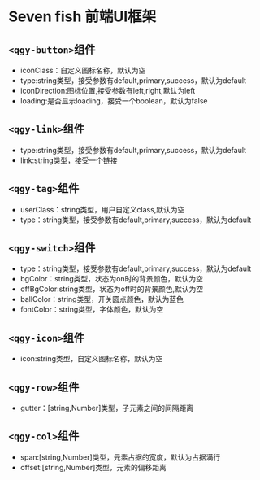 # Seven fish 前端UI框架
## ```<qgy-button>```组件
+ iconClass：自定义图标名称，默认为空
+ type:string类型，接受参数有default,primary,success，默认为default
+ iconDirection:图标位置,接受参数有left,right,默认为left
+ loading:是否显示loading，接受一个boolean，默认为false
## ```<qgy-link>```组件
+ type:string类型，接受参数有default,primary,success，默认为default
+ link:string类型，接受一个链接
## ```<qgy-tag>```组件
+ userClass：string类型，用户自定义class,默认为空
+ type：string类型，接受参数有default,primary,success，默认为default
## ```<qgy-switch>```组件
+ type：string类型，接受参数有default,primary,success，默认为default
+ bgColor：string类型，状态为on时的背景颜色，默认为空
+ offBgColor:string类型，状态为off时的背景颜色,默认为空
+ ballColor：string类型，开关圆点颜色，默认为蓝色
+ fontColor：string类型，字体颜色，默认为空
## ```<qgy-icon>```组件
+ icon:string类型，自定义图标名称，默认为空
## ```<qgy-row>```组件
+ gutter：[string,Number]类型，子元素之间的间隔距离
## ```<qgy-col>```组件
+ span:[string,Number]类型，元素占据的宽度，默认为占据满行
+ offset:[string,Number]类型，元素的偏移距离
